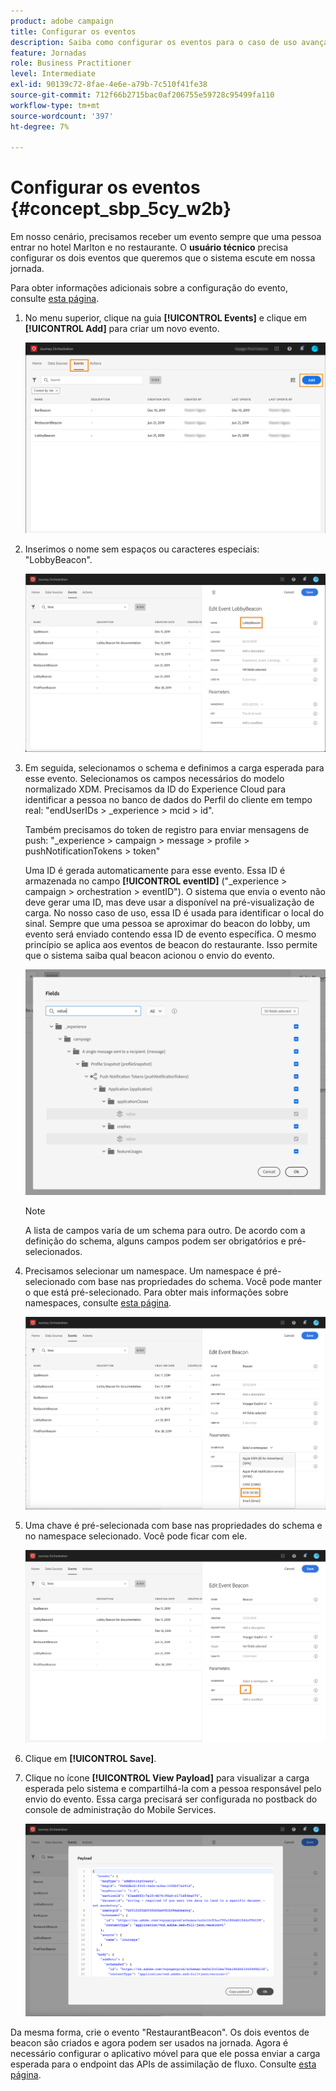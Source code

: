 ```yaml
---
product: adobe campaign
title: Configurar os eventos
description: Saiba como configurar os eventos para o caso de uso avançado do jornada
feature: Jornadas
role: Business Practitioner
level: Intermediate
exl-id: 90139c72-8fae-4e6e-a79b-7c510f41fe38
source-git-commit: 712f66b2715bac0af206755e59728c95499fa110
workflow-type: tm+mt
source-wordcount: '397'
ht-degree: 7%

---
```


# Configurar os eventos {#concept_sbp_5cy_w2b}

Em nosso cenário, precisamos receber um evento sempre que uma pessoa entrar no hotel Marlton e no restaurante. O **usuário técnico** precisa configurar os dois eventos que queremos que o sistema escute em nossa jornada.

Para obter informações adicionais sobre a configuração do evento, consulte [esta página](../event/about-events.md).

1. No menu superior, clique na guia **[!UICONTROL Events]** e clique em **[!UICONTROL Add]** para criar um novo evento.

   ![](../assets/journeyuc1_1.png)

1. Inserimos o nome sem espaços ou caracteres especiais: &quot;LobbyBeacon&quot;.

   ![](../assets/journeyuc2_1.png)

1. Em seguida, selecionamos o schema e definimos a carga esperada para esse evento. Selecionamos os campos necessários do modelo normalizado XDM. Precisamos da ID do Experience Cloud para identificar a pessoa no banco de dados do Perfil do cliente em tempo real: &quot;endUserIDs > _experience > mcid > id&quot;.

   Também precisamos do token de registro para enviar mensagens de push: &quot;_experience > campaign > message > profile > pushNotificationTokens > token&quot;

   Uma ID é gerada automaticamente para esse evento. Essa ID é armazenada no campo **[!UICONTROL eventID]** (&quot;_experience > campaign > orchestration > eventID&quot;). O sistema que envia o evento não deve gerar uma ID, mas deve usar a disponível na pré-visualização de carga. No nosso caso de uso, essa ID é usada para identificar o local do sinal. Sempre que uma pessoa se aproximar do beacon do lobby, um evento será enviado contendo essa ID de evento específica. O mesmo princípio se aplica aos eventos de beacon do restaurante. Isso permite que o sistema saiba qual beacon acionou o envio do evento.

   ![](../assets/journeyuc2_2.png)

   >[!NOTE]
   >
   >A lista de campos varia de um schema para outro. De acordo com a definição do schema, alguns campos podem ser obrigatórios e pré-selecionados.

1. Precisamos selecionar um namespace. Um namespace é pré-selecionado com base nas propriedades do schema. Você pode manter o que está pré-selecionado. Para obter mais informações sobre namespaces, consulte [esta página](../event/selecting-the-namespace.md).

   ![](../assets/journeyuc2_4.png)

1. Uma chave é pré-selecionada com base nas propriedades do schema e no namespace selecionado. Você pode ficar com ele.

   ![](../assets/journeyuc2_4bis.png)

1. Clique em **[!UICONTROL Save]**.

1. Clique no ícone **[!UICONTROL View Payload]** para visualizar a carga esperada pelo sistema e compartilhá-la com a pessoa responsável pelo envio do evento.  Essa carga precisará ser configurada no postback do console de administração do Mobile Services.

   ![](../assets/journeyuc2_5.png)

Da mesma forma, crie o evento &quot;RestaurantBeacon&quot;. Os dois eventos de beacon são criados e agora podem ser usados na jornada. Agora é necessário configurar o aplicativo móvel para que ele possa enviar a carga esperada para o endpoint das APIs de assimilação de fluxo. Consulte [esta página](../event/additional-steps-to-send-events-to-journey-orchestration.md).
